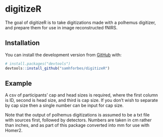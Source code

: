 
<!-- README.md is generated from README.Rmd. Please edit that file -->

# digitizeR

<!-- badges: start -->

<!-- badges: end -->

The goal of digitizeR is to take digitizations made with a polhemus
digitizer, and prepare them for use in image reconstructed fNIRS.

## Installation

You can install the development version from
[GitHub](https://github.com/) with:

``` r
# install.packages("devtools")
devtools::install_github("samhforbes/digitizeR")
```

## Example

A csv of participants’ cap and head sizes is required, where the first
column is ID, second is head size, and third is cap size. If you don’t
wish to separate by cap size then a single number can be input for cap
size.

Note that the output of polhemus digitizations is assumed to be a txt
file with sources first, followed by detectors. Numbers are taken in cm
rather than inches, and as part of this package converted into mm for
use with Homer2.
